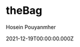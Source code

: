 ---
title: theBag
github: https://github.com/hajhosein/theBag
demo: https://the-bag.vercel.app/
author: Hosein Pouyanmher
date: 2021-12-19T00:00:00.000Z
ssg:
  - Nextjs
cms:
  - Markdown
css:
  - Mui
  - Scss
category:
  - Portfolio
  - Blog
description: >-
  theBag is a multipurpose template made by [Nextjs](https://nextjs.org/) and
  [MUI V5](https://mui.com/) which can be used for Portfolios, Resumes, CVs, and
  Personal websites.
draft: true
publish_date: '2021-11-25T12:35:33Z'
update_date: '2022-02-08T09:38:01Z'
github_star: 27
github_fork: 7
---